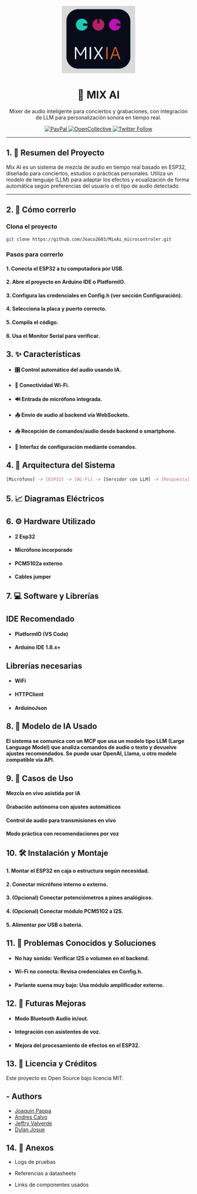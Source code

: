 <p align="center">
  <img src="./assets/image.png" width="200" alt="Mix AI Logo" />
</p>

<h1 align="center">🚀 MIX AI</h1>

<p align="center">
  Mixer de audio inteligente para conciertos y grabaciones, con integración de LLM para personalización sonora en tiempo real.
</p>

<p align="center">
  <a href="https://paypal.me/kamilmysliwiec" target="_blank">
    <img src="https://img.shields.io/badge/Donate-PayPal-ff3f59.svg" alt="PayPal"/>
  </a>
  <a href="#" target="_blank">
    <img src="https://img.shields.io/badge/Support%20us-Open%20Collective-41B883.svg" alt="OpenCollective"/>
  </a>
  <a href="#" target="_blank">
    <img src="https://img.shields.io/twitter/follow/nestframework.svg?style=social&label=Follow" alt="Twitter Follow"/>
  </a>
</p>

---

## 1. 📄 Resumen del Proyecto

Mix AI es un sistema de mezcla de audio en tiempo real basado en ESP32, diseñado para conciertos, estudios o prácticas personales. Utiliza un modelo de lenguaje (LLM) para adaptar los efectos y ecualización de forma automática según preferencias del usuario o el tipo de audio detectado.

---

## 2. 🧪 Cómo correrlo

### Clona el proyecto

```bash
git clone https://github.com/Joaco2603/MixAi_microcontroler.git
```

### Pasos para correrlo 


#### 1. Conecta el ESP32 a tu computadora por USB.

#### 2. Abre el proyecto en Arduino IDE o PlatformIO.

#### 3. Configura las credenciales en Config.h (ver sección Configuración).

#### 4. Selecciona la placa y puerto correcto.

#### 5. Compila el código.

#### 6. Usa el Monitor Serial para verificar.



## 3. ✨ Características
- #### 🎛️ Control automático del audio usando IA.

- #### 📶 Conectividad Wi-Fi.

- #### 🔊 Entrada de micrófono integrada.

- #### 📤 Envío de audio al backend vía WebSockets.

- #### 📥 Recepción de comandos/audio desde backend o smartphone.

- #### 🎨 Interfaz de configuración mediante comandos.


## 4. 🧠 Arquitectura del Sistema

```bash
[Micrófono] -> [ESP32] -> [Wi-Fi] -> [Servidor con LLM] -> [Respuesta] -> [Parlante o salida externa]
```

## 5. 📈 Diagramas Eléctricos


## 6. ⚙️ Hardware Utilizado

- #### 2 Esp32
- #### Micrófono incorporado
- #### PCM5102a externo
- #### Cables jumper

## 7. 💻 Software y Librerías

## IDE Recomendado
- #### PlatformIO (VS Code)
- #### Arduino IDE 1.8.x+


## Librerías necesarias
- #### WiFi

- #### HTTPClient

- #### ArduinoJson

## 8. 🤖 Modelo de IA Usado

#### El sistema se comunica con un MCP que usa un modelo tipo LLM (Large Language Model) que analiza comandos de audio o texto y devuelve ajustes recomendados. Se puede usar OpenAI, Llama, u otro modelo compatible vía API.

## 9. 📌 Casos de Uso

#### Mezcla en vivo asistida por IA
#### Grabación autónoma con ajustes automáticos
#### Control de audio para transmisiones en vivo
#### Modo práctica con recomendaciones por voz

## 10. 🛠️ Instalación y Montaje

#### 1. Montar el ESP32 en caja o estructura según necesidad.

#### 2. Conectar micrófono interno o externo.

#### 3. (Opcional) Conectar potenciómetros a pines analógicos.

#### 4. (Opcional) Conectar módulo PCM5102 a I2S.

#### 5. Alimentar por USB o batería.

## 11. 🐛 Problemas Conocidos y Soluciones

- #### No hay sonido: Verificar I2S o volumen en el backend.

- #### Wi-Fi no conecta: Revisa credenciales en Config.h.

- #### Parlante suena muy bajo: Usa módulo amplificador externo.

## 12. 🔮 Futuras Mejoras

- #### Modo Bluetooth Audio in/out.

- #### Integración con asistentes de voz.

- #### Mejora del procesamiento de efectos en el ESP32.

## 13. 📜 Licencia y Créditos

Este proyecto es Open Source bajo licencia MIT.

## - Authors

- [Joaquin Pappa](https://github.com/Joaco2603)
- [Andres Calvo](https://github.com/AndresACV)
- [Jeffry Valverde](https://github.com/JeffryVF)
- [Dylan Josue](https://github.com/Djch18)

## 14. 📎 Anexos
- Logs de pruebas

- Referencias a datasheets

- Links de componentes usados